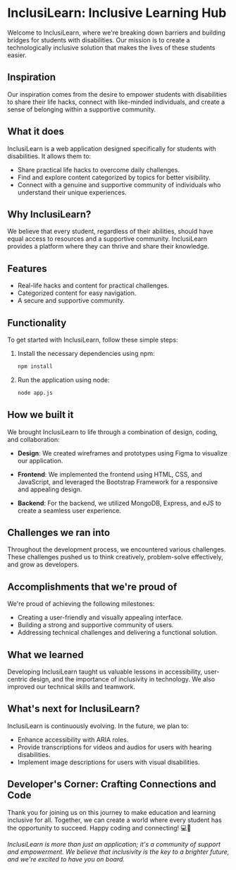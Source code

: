 # InclusiLearn: Inclusive Learning Hub

Welcome to InclusiLearn, where we're breaking down barriers and building bridges for students with disabilities. Our mission is to create a technologically inclusive solution that makes the lives of these students easier.

## Inspiration

Our inspiration comes from the desire to empower students with disabilities to share their life hacks, connect with like-minded individuals, and create a sense of belonging within a supportive community.

## What it does

InclusiLearn is a web application designed specifically for students with disabilities. It allows them to:

- Share practical life hacks to overcome daily challenges.
- Find and explore content categorized by topics for better visibility.
- Connect with a genuine and supportive community of individuals who understand their unique experiences.

## Why InclusiLearn?

We believe that every student, regardless of their abilities, should have equal access to resources and a supportive community. InclusiLearn provides a platform where they can thrive and share their knowledge.

## Features

- Real-life hacks and content for practical challenges.
- Categorized content for easy navigation.
- A secure and supportive community.

## Functionality

To get started with InclusiLearn, follow these simple steps:

1. Install the necessary dependencies using npm:
   ```bash
   npm install
    ```
2. Run the application using node:
    ```bash
    node app.js
    ```

## How we built it

We brought InclusiLearn to life through a combination of design, coding, and collaboration:

- **Design**: We created wireframes and prototypes using Figma to visualize our application.

- **Frontend**: We implemented the frontend using HTML, CSS, and JavaScript, and leveraged the Bootstrap Framework for a responsive and appealing design.

- **Backend**: For the backend, we utilized MongoDB, Express, and eJS to create a seamless user experience.

## Challenges we ran into

Throughout the development process, we encountered various challenges. These challenges pushed us to think creatively, problem-solve effectively, and grow as developers.

## Accomplishments that we're proud of

We're proud of achieving the following milestones:

- Creating a user-friendly and visually appealing interface.
- Building a strong and supportive community of users.
- Addressing technical challenges and delivering a functional solution.

## What we learned

Developing InclusiLearn taught us valuable lessons in accessibility, user-centric design, and the importance of inclusivity in technology. We also improved our technical skills and teamwork.

## What's next for InclusiLearn?

InclusiLearn is continuously evolving. In the future, we plan to:

- Enhance accessibility with ARIA roles.
- Provide transcriptions for videos and audios for users with hearing disabilities.
- Implement image descriptions for users with visual disabilities.

## Developer's Corner: Crafting Connections and Code

Thank you for joining us on this journey to make education and learning inclusive for all. Together, we can create a world where every student has the opportunity to succeed. Happy coding and connecting! 💻🌟

*InclusiLearn is more than just an application; it's a community of support and empowerment. We believe that inclusivity is the key to a brighter future, and we're excited to have you on board.*
